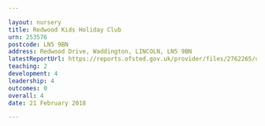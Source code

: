 ```yaml
---

layout: nursery
title: Redwood Kids Holiday Club
urn: 253576
postcode: LN5 9BN
address: Redwood Drive, Waddington, LINCOLN, LN5 9BN
latestReportUrl: https://reports.ofsted.gov.uk/provider/files/2762265/urn/253576.pdf
teaching: 2
development: 4
leadership: 4
outcomes: 0
overall: 4
date: 21 February 2018

---
```

